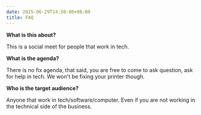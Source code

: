 ```yaml
---
date: 2025-06-29T14:50:00+08:00
title: FAQ
---
```


**What is this about?**

This is a social meet for people that work in tech.

**What is the agenda?**

There is no fix agenda, that said, you are free to come to ask question, ask for help in tech. We won't be fixing your printer though.

**Who is the target audience?**

Anyone that work in tech/software/computer. Even if you are not working in the technical side of the business.  
